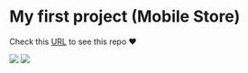 # My first project (Mobile Store) 
Check this [URL](https://mahdibaderloo.github.io/mobile-store/) to see this repo ❤️

![](https://img.shields.io/badge/HTML5-E34F26?style=for-the-badge&logo=html5&logoColor=white)
![](	https://img.shields.io/badge/CSS3-1572B6?style=for-the-badge&logo=css3&logoColor=white)
